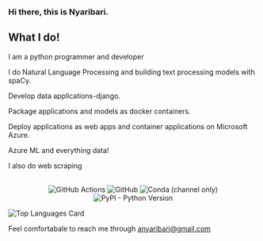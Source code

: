 ### Hi there, this is Nyaribari.


## What I do!

I am a python programmer and developer

I do Natural Language Processing and building text processing models with spaCy.

Develop data applications-django.

Package applications and models as docker containers.

Deploy applications as web apps and container applications on Microsoft Azure.

Azure ML and everything data!

I also do web scraping

<p align="center">
  <br>
  <img alt="GitHub Actions" src="https://github.com/Nyaribari">
  <img alt="GitHub" src="https://img.shields.io/github/license/facultyai/dash-bootstrap-components">
  <img alt="Conda (channel only)" src="https://img.shields.io/conda/vn/conda-forge/dash-bootstrap-components">
  <img alt="PyPI - Python Version" src="https://img.shields.io/pypi/pyversions/dash-bootstrap-components">
</p>


![Top Languages Card](https://github-readme-stats.vercel.app/api/top-langs/?username=Nyaribari&layout=compact)

Feel comfortabale to reach me through anyaribari@gmail.com
